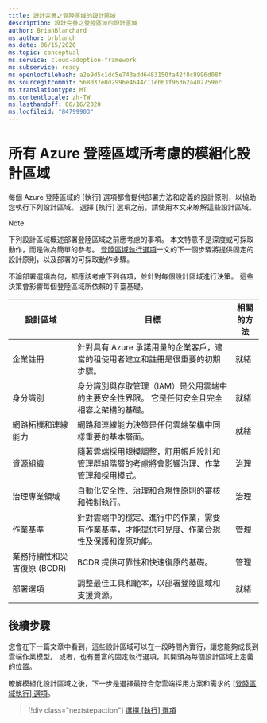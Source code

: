 ```yaml
---
title: 設計完善之登陸區域的設計區域
description: 設計完善之登陸區域的設計區域
author: BrianBlanchard
ms.author: brblanch
ms.date: 06/15/2020
ms.topic: conceptual
ms.service: cloud-adoption-framework
ms.subservice: ready
ms.openlocfilehash: a2e9d5c1dc5e743add6483150fa42f8c8996d08f
ms.sourcegitcommit: 568037e0d2996e4644c11eb61f96362a402759ec
ms.translationtype: MT
ms.contentlocale: zh-TW
ms.lasthandoff: 06/16/2020
ms.locfileid: "84799903"
---
```

# <a name="modular-design-areas-considered-by-all-azure-landing-zones"></a>所有 Azure 登陸區域所考慮的模組化設計區域

每個 Azure 登陸區域的 [執行] 選項都會提供部署方法和定義的設計原則，以協助您執行下列設計區域。 選擇 [執行] 選項之前，請使用本文來瞭解這些設計區域。

> [!NOTE]
> 下列設計區域概述部署登陸區域之前應考慮的事項。 本文特意不是深度或可採取動作，而是做為簡單的參考。 [登陸區域執行選項](./implementation-options.md)一文的下一個步驟將提供固定的設計原則，以及部署的可採取動作步驟。  

不論部署選項為何，都應該考慮下列各項，並針對每個設計區域進行決策。 這些決策會影響每個登陸區域所依賴的平臺基礎。

| 設計區域  | 目標  | 相關的方法 |
|---|---|---|
| 企業註冊 | 針對具有 Azure 承諾用量的企業客戶，適當的租使用者建立和註冊是很重要的初期步驟。 | 就緒 |
| 身分識別 | 身分識別與存取管理（IAM）是公用雲端中的主要安全性界限。 它是任何安全且完全相容之架構的基礎。 | 就緒 |
| 網路拓撲和連線能力 | 網路和連線能力決策是任何雲端架構中同樣重要的基本層面。 | 就緒 |
| 資源組織 | 隨著雲端採用規模調整，訂用帳戶設計和管理群組階層的考慮將會影響治理、作業管理和採用模式。 | 治理 |
| 治理專業領域 | 自動化安全性、治理和合規性原則的審核和強制執行。 | 治理 |
| 作業基準 | 針對雲端中的穩定、進行中的作業，需要有作業基準，才能提供可見度、作業合規性及保護和復原功能。 | 管理 |
| 業務持續性和災害復原 (BCDR) | BCDR 提供可靠性和快速復原的基礎。 | 管理 |
| 部署選項 | 調整最佳工具和範本，以部署登陸區域和支援資源。 | 就緒 |

## <a name="next-steps"></a>後續步驟

您會在下一篇文章中看到，這些設計區域可以在一段時間內實行，讓您能夠成長到雲端作業模型。 或者，也有豐富的固定執行選項，其開頭為每個設計區域上定義的位置。

瞭解模組化設計區域之後，下一步是選擇最符合您雲端採用方案和需求的 [[登陸區域執行] 選項](./implementation-options.md)。

> [!div class="nextstepaction"]
> [選擇 [執行] 選項](./implementation-options.md)
